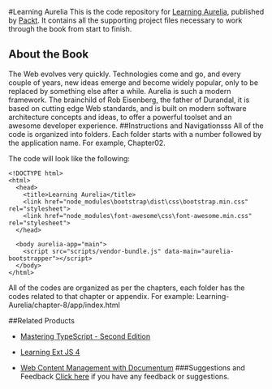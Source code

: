 #Learning Aurelia
This is the code repository for [Learning Aurelia](https://www.packtpub.com/web-development/learning-aurelia?utm_source=github&utm_medium=repository&utm_campaign=9781785889677), published by [Packt](www.packtpub.com). It contains all the supporting project files necessary to work through the book from start to finish.
## About the Book
The Web evolves very quickly. Technologies come and go, and every couple of years, new
ideas emerge and become widely popular, only to be replaced by something else after a
while.
Aurelia is such a modern framework. The brainchild of Rob Eisenberg, the father of
Durandal, it is based on cutting edge Web standards, and is built on modern software
architecture concepts and ideas, to offer a powerful toolset and an awesome developer
experience.
##Instructions and Navigationsss
All of the code is organized into folders. Each folder starts with a number followed by the application name. For example, Chapter02.



The code will look like the following:
```
<!DOCTYPE html>
<html>
  <head>
    <title>Learning Aurelia</title>
    <link href="node_modules\bootstrap\dist\css\bootstrap.min.css" rel="stylesheet">
    <link href="node_modules\font-awesome\css\font-awesome.min.css" rel="stylesheet">
  </head>

  <body aurelia-app="main">
    <script src="scripts/vendor-bundle.js" data-main="aurelia-bootstrapper"></script>
  </body>
</html>
```

All of the codes are organized as per the chapters, each folder has the codes related to that chapter or appendix.
For example: Learning-Aurelia/chapter-8/app/index.html

##Related Products
* [Mastering TypeScript - Second Edition](https://www.packtpub.com/web-development/learning-ext-js-4?utm_source=github&utm_medium=repository&utm_campaign=9781849516846)

* [Learning Ext JS 4](https://www.packtpub.com/web-development/web-content-management-documentum?utm_source=github&utm_medium=repository&utm_campaign=9781904811091)

* [Web Content Management with Documentum](https://www.packtpub.com/web-development/web-content-management-documentum?utm_source=github&utm_medium=repository&utm_campaign=9781904811091)
###Suggestions and Feedback
[Click here](https://docs.google.com/forms/d/e/1FAIpQLSe5qwunkGf6PUvzPirPDtuy1Du5Rlzew23UBp2S-P3wB-GcwQ/viewform) if you have any feedback or suggestions.
